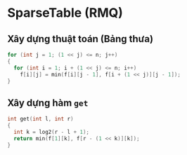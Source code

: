 # SparseTable (RMQ)

## Xây dựng thuật toán (Bảng thưa)

```cpp
for (int j = 1; (1 << j) <= n; j++)
{
  for (int i = 1; i + (1 << j) <= n; i++)
    f[i][j] = min(f[i][j - 1], f[i + (1 << j)][j - 1]);
}
```

## Xây dựng hàm `get`

```cpp
int get(int l, int r)
{
  int k = log2(r - l + 1);
  return min(f[1][k], f[r - (1 << k)][k]);
}
```

